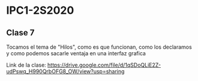 # IPC1-2S2020
## Clase 7

Tocamos el tema de "Hilos", como es que funcionan, como los declaramos y como podemos sacarle ventaja en una interfaz grafica

Link de la clase: https://drive.google.com/file/d/1qSDoQLiE2Z-udPswq_H990QrbOFG8_OW/view?usp=sharing